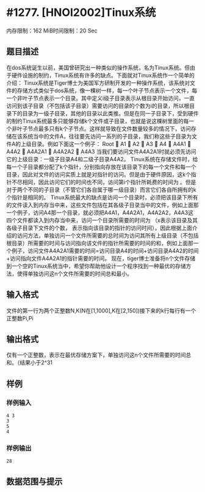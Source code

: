 # #1277. [HNOI2002]Tinux系统

内存限制：162 MiB时间限制：20 Sec

## 题目描述

在dos系统诞生以前，美国曾研究出一种类似的操作系统，名为Tinux系统。但由于硬件设施的制约，Tinux系统有许多的缺点。下面就对Tinux系统作一个简单的介绍：
Tinux系统是Tiger博士为美国军方研制开发的一种操作系统，该系统对文件的存储方式类似于dos系统，像一棵树一样，每一个叶子节点表示一个文件，每一个非叶子节点表示一个目录。其中定义i级子目录表示从根目录开始访问，一直访问到该子目录（不包括该子目录）需要访问的目录的个数为i的目录，所以根目录下的目录为一级子目录，其他的目录以此类推。但是在同一子目录下，受到硬件的制约Tinux系统最多只能够存储k个文件或子目录，也就是说这棵树里面的每一个非叶子节点最多只有k个子节点。这样就导致在文件数量较多的情况下，访问存储在该系统当中的文件A，往往要先访问一系列的子目录，我们称这些子目录为文件A的上级目录。例如下面这一个例子：
Root
&#61548;	A1
&#61548;	A2
&#61548;	A3
&#61548;	A4
&#61548;	A4A1
&#61548;	A4A2
&#61548;	A4A2A1
&#61548;	A4A2A2
&#61548;	A4A3
当我们要访问文件A4A2A1时就必须先访问它的上级目录：一级子目录A4和二级子目录A4A2。
Tinux系统在存储文件时，给每一个子目录都分配了k个指针，分别指向存放在该目录下的每一个文件和每一个目录，因此对文件的访问实质上就是对指针的访问。但是由于硬件原因，这k个指针不尽相同，因此访问它们的时间也不同，访问第i个指针所耗费的时间为 。但是对于两个不同的子目录（不管它们各自属于哪一级目录）而言它们各自所拥有的k个指针是相同的。
Tinux系统最大的缺点是访问一个目录时，必须把该目录下所有的文件读入到内存当中来，这些文件包括在其各级子目录当中的文件，例如上面那一个例子，访问A4那一个目录，就必须把A4A1，A4A2A1，A4A2A2，A4A3这四个文件都读入到内存当中来，访问一个目录所需要的时间为 （x表示该目录及其各级子目录下文件的个数， 表示指向该目录的指针的访问时间）。因此根据上面介绍的访问方法，单独访问一个文件所需要的总时间为访问其所有上级目录（不包括根目录）所需要的时间与访问指向该文件的指针所需要的时间的和，例如上面那一个例子，访问文件A4A2A1需要的时间=访问目录A4的时间+访问目录A4A2的时间+访问指向文件A4A2A1的指针需要的时间。
现在，tiger博士准备将n个文件存储到一个空的Tinux系统当中，希望你帮助他设计一个程序找到一种最优的存储方法，使得单独访问这n个文件所需要的时间总和最小。

## 输入格式

文件的第一行为两个正整数N,K(N在[1,1000],K在[2,150])接下来的k行每行有一个正整数Pi,Pi

## 输出格式

仅有一个正整数，表示在最优存储方案下，单独访问这n个文件所需要的时间总和。（结果小于2^31

## 样例

### 样例输入

    
    4 3
    3
    5
    4
    
    

### 样例输出

    
    28
    

## 数据范围与提示
